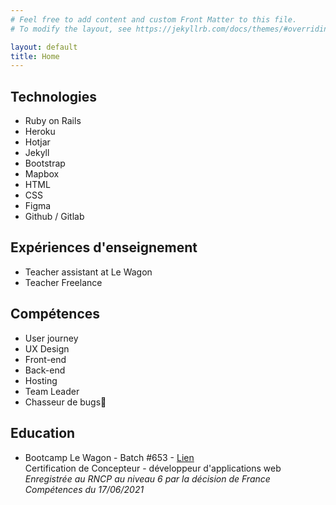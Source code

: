 ```yaml
---
# Feel free to add content and custom Front Matter to this file.
# To modify the layout, see https://jekyllrb.com/docs/themes/#overriding-theme-defaults

layout: default
title: Home
---
```





## Technologies

 - Ruby on Rails
 - Heroku
 - Hotjar
 - Jekyll
 - Bootstrap
 - Mapbox
 - HTML
 - CSS
 - Figma
 - Github / Gitlab

## Expériences d'enseignement

 - Teacher assistant at Le Wagon
 - Teacher Freelance



## Compétences
  - User journey
  - UX Design
  - Front-end
  - Back-end
  - Hosting
  - Team Leader
  - Chasseur de bugs🐞

## Education

- Bootcamp Le Wagon - Batch #653 - [Lien](https://kitt.lewagon.com/alumni/cthonney)\
Certification de Concepteur - développeur d'applications web\
*Enregistrée au RNCP au niveau 6 par la décision de France Compétences du 17/06/2021*

